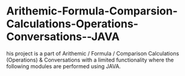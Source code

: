 # Arithemic-Formula-Comparsion-Calculations-Operations-Conversations--JAVA
his project is a part of Arithemic / Formula / Comparison Calculations (Operations) &amp; Conversations with a limited functionality where the following modules are performed using JAVA.
